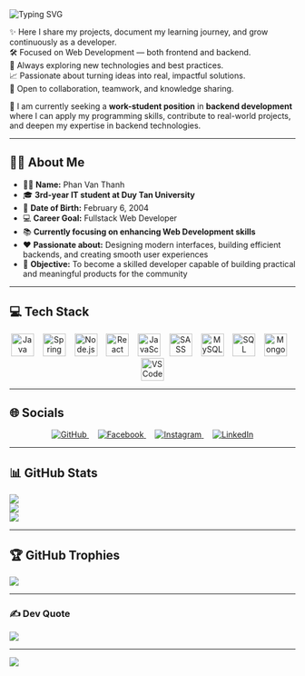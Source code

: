 <img src="https://readme-typing-svg.demolab.com?font=Fira+Code&size=24&pause=1000&color=F79A32&center=true&vCenter=true&width=600&lines=Welcome+to+my+little+corner+on+GitHub!" alt="Typing SVG" />

✨ Here I share my projects, document my learning journey, and grow continuously as a developer.  
🛠️ Focused on Web Development — both frontend and backend.  
🚀 Always exploring new technologies and best practices.  
📈 Passionate about turning ideas into real, impactful solutions.  
🤝 Open to collaboration, teamwork, and knowledge sharing.

💼 I am currently seeking a **work-student position** in **backend development** where I can apply my programming skills, contribute to real-world projects, and deepen my expertise in backend technologies.

---

## 👨‍💻 About Me

- 🧑‍💼 **Name:** Phan Van Thanh  
- 🎓 **3rd-year IT student at Duy Tan University**  
- 🎂 **Date of Birth:** February 6, 2004  
- 💻 **Career Goal:** Fullstack Web Developer  
- 📚 **Currently focusing on enhancing Web Development skills**  
- ❤️ **Passionate about:** Designing modern interfaces, building efficient backends, and creating smooth user experiences  
- 🚀 **Objective:** To become a skilled developer capable of building practical and meaningful products for the community

---

## 💻 Tech Stack

<p align="center">
  <img src="https://cdn.jsdelivr.net/gh/devicons/devicon/icons/java/java-original.svg" height="40" alt="Java"/>
  &nbsp;&nbsp;
  <img src="https://cdn.jsdelivr.net/gh/devicons/devicon/icons/spring/spring-original.svg" height="40" alt="Spring"/>
  &nbsp;&nbsp;
  <img src="https://cdn.jsdelivr.net/gh/devicons/devicon/icons/nodejs/nodejs-original.svg" height="40" alt="Node.js"/>
  &nbsp;&nbsp;
  <img src="https://cdn.jsdelivr.net/gh/devicons/devicon/icons/react/react-original.svg" height="40" alt="React"/>
  &nbsp;&nbsp;
  <img src="https://cdn.jsdelivr.net/gh/devicons/devicon/icons/javascript/javascript-original.svg" height="40" alt="JavaScript"/>
  &nbsp;&nbsp;
  <img src="https://cdn.jsdelivr.net/gh/devicons/devicon/icons/sass/sass-original.svg" height="40" alt="SASS"/>
  &nbsp;&nbsp;
  <img src="https://cdn.jsdelivr.net/gh/devicons/devicon/icons/mysql/mysql-original.svg" height="40" alt="MySQL"/>
  &nbsp;&nbsp;
  <img src="https://cdn.jsdelivr.net/gh/devicons/devicon/icons/microsoftsqlserver/microsoftsqlserver-plain.svg" height="40" alt="SQL Server Management Studio"/>
  &nbsp;&nbsp;
  <img src="https://cdn.jsdelivr.net/gh/devicons/devicon/icons/mongodb/mongodb-original.svg" height="40" alt="MongoDB"/>
  &nbsp;&nbsp;
  <img src="https://cdn.jsdelivr.net/gh/devicons/devicon/icons/vscode/vscode-original.svg" height="40" alt="VS Code"/>
</p>

---

## 🌐 Socials

<p align="center">
  <a href="https://github.com/ahryxx0602" target="_blank">
    <img src="https://img.icons8.com/ios-glyphs/30/000000/github.png" alt="GitHub"/>
  </a>
  &nbsp;&nbsp;&nbsp;
  <a href="https://www.facebook.com/vanthanh.phan.75286/" target="_blank">
    <img src="https://img.icons8.com/fluency/30/facebook-new.png" alt="Facebook"/>
  </a>
  &nbsp;&nbsp;&nbsp;
  <a href="https://www.instagram.com/ahryxx._/" target="_blank">
    <img src="https://img.icons8.com/fluency/30/instagram-new.png" alt="Instagram"/>
  </a>
  &nbsp;&nbsp;&nbsp;
  <a href="https://www.linkedin.com/in/phan-v%C4%83n-th%C3%A0nh-959256311/" target="_blank">
    <img src="https://img.icons8.com/fluency/30/linkedin.png" alt="LinkedIn"/>
  </a>
</p>

---

## 📊 GitHub Stats
![](https://github-readme-stats.vercel.app/api?username=ahryxx0602&theme=radical&hide_border=false&include_all_commits=false&count_private=false)<br/>
![](https://github-readme-streak-stats.herokuapp.com/?user=ahryxx0602&theme=radical&hide_border=false)<br/>
![](https://github-readme-stats.vercel.app/api/top-langs/?username=ahryxx0602&theme=radical&hide_border=false&layout=compact)

---

## 🏆 GitHub Trophies
![](https://github-trophies.vercel.app/?username=ahryxx0602&theme=radical&no-frame=false&no-bg=false&margin-w=4)

---

### ✍️ Dev Quote
![](https://quotes-github-readme.vercel.app/api?type=vertical&theme=tokyonight)

---

[![](https://visitcount.itsvg.in/api?id=ahryxx0602&icon=0&color=0)](https://visitcount.itsvg.in)
